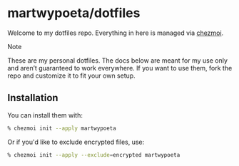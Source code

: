 # martwypoeta/dotfiles

Welcome to my dotfiles repo. Everything in here is managed via [chezmoi](https://github.com/twpayne/chezmoi).

> [!NOTE]
> These are my personal dotfiles. The docs below are meant for my use only and aren’t guaranteed to work everywhere. If you want to use them, fork the repo and customize it to fit your own setup.

## Installation

You can install them with:

```bash
% chezmoi init --apply martwypoeta
```

Or if you'd like to exclude encrypted files, use:

```bash
% chezmoi init --apply --exclude=encrypted martwypoeta
```
